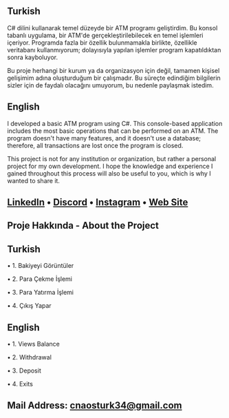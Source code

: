 ##
## Turkish
C# dilini kullanarak temel düzeyde bir ATM programı geliştirdim. Bu konsol tabanlı uygulama, bir ATM'de gerçekleştirilebilecek en temel işlemleri içeriyor. Programda fazla bir özellik bulunmamakla birlikte, özellikle veritabanı kullanmıyorum; dolayısıyla yapılan işlemler program kapatıldıktan sonra kayboluyor.

Bu proje herhangi bir kurum ya da organizasyon için değil, tamamen kişisel gelişimim adına oluşturduğum bir çalışmadır. Bu süreçte edindiğim bilgilerin sizler için de faydalı olacağını umuyorum, bu nedenle paylaşmak istedim.

## English

I developed a basic ATM program using C#. This console-based application includes the most basic operations that can be performed on an ATM. The program doesn't have many features, and it doesn't use a database; therefore, all transactions are lost once the program is closed.

This project is not for any institution or organization, but rather a personal project for my own development. I hope the knowledge and experience I gained throughout this process will also be useful to you, which is why I wanted to share it.
##

## [LinkedIn](https://www.linkedin.com/in/canzt/) • [Discord](https://discord.gg/5s7zFDx8mC) • [Instagram](https://www.instagram.com/cannztrk_) • [Web Site](https://www.canztrk.wuaze.com/)

## Proje Hakkında - About the Project

## Turkish
• 1. Bakiyeyi Görüntüler

• 2. Para Çekme İşlemi

• 3. Para Yatırma İşlemi

• 4. Çıkış Yapar

## English
• 1. Views Balance

• 2. Withdrawal

• 3. Deposit
 
• 4. Exits

## Mail Address: cnaosturk34@gmail.com
